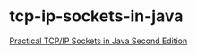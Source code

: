 # tcp-ip-sockets-in-java
[Practical TCP/IP Sockets in Java Second Edition](http://cs.baylor.edu/~donahoo/practical/JavaSockets2/)
